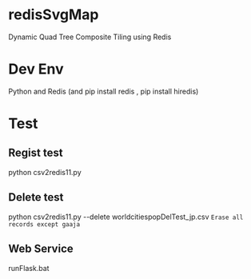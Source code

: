 # redisSvgMap
Dynamic Quad Tree Composite Tiling using Redis

# Dev Env
Python and Redis (and pip install redis , pip install hiredis)

# Test
## Regist test
python csv2redis11.py
## Delete test
python csv2redis11.py --delete worldcitiespopDelTest_jp.csv
``Erase all records except gaaja``
## Web Service
runFlask.bat
